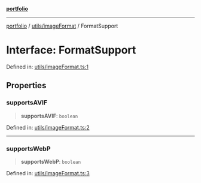[**portfolio**](../../../README.md)

***

[portfolio](../../../modules.md) / [utils/imageFormat](../README.md) / FormatSupport

# Interface: FormatSupport

Defined in: [utils/imageFormat.ts:1](https://github.com/tnorlund/Portfolio/blob/3e87d2c3cd6fd32e681b7d64755e5724d1d8afd1/portfolio/utils/imageFormat.ts#L1)

## Properties

### supportsAVIF

> **supportsAVIF**: `boolean`

Defined in: [utils/imageFormat.ts:2](https://github.com/tnorlund/Portfolio/blob/3e87d2c3cd6fd32e681b7d64755e5724d1d8afd1/portfolio/utils/imageFormat.ts#L2)

***

### supportsWebP

> **supportsWebP**: `boolean`

Defined in: [utils/imageFormat.ts:3](https://github.com/tnorlund/Portfolio/blob/3e87d2c3cd6fd32e681b7d64755e5724d1d8afd1/portfolio/utils/imageFormat.ts#L3)

